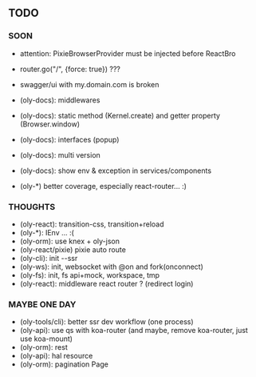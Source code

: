 ## TODO

### SOON

- attention: PixieBrowserProvider must be injected before ReactBro
- router.go("/", {force: true}) ???
- swagger/ui with my.domain.com is broken

- (oly-docs): middlewares
- (oly-docs): static method (Kernel.create) and getter property (Browser.window)
- (oly-docs): interfaces (popup) 
- (oly-docs): multi version
- (oly-docs): show env & exception in services/components
- (oly-*) better coverage, especially react-router... :)
  
### THOUGHTS

- (oly-react): transition-css, transition+reload
- (oly-*): IEnv ... :(
- (oly-orm): use knex + oly-json
- (oly-react/pixie) pixie auto route
- (oly-cli): init --ssr
- (oly-ws): init, websocket with @on and fork(onconnect)
- (oly-fs): init, fs api+mock, workspace, tmp
- (oly-react): middleware react router ? (redirect login)

### MAYBE ONE DAY

- (oly-tools/cli): better ssr dev workflow (one process)
- (oly-api): use qs with koa-router (and maybe, remove koa-router, just use koa-mount)
- (oly-orm): rest
- (oly-api): hal resource
- (oly-orm): pagination Page
